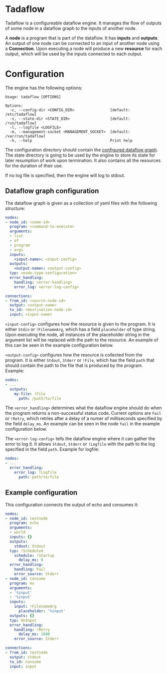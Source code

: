 # Tadaflow

Tadaflow is a configureable dataflow engine. It manages the flow of outputs of some node in a dataflow graph to the inputs of another node.

A **node** is a program that is part of the dataflow. It has **inputs** and **outputs**. An output of one node can be connected to an input of another node using a **Connection**. Upon executing a node will produce a new **resource** for each output, which will be used by the inputs connected to each output.

# Configuration

The engine has the following options:
```
Usage: tadaflow [OPTIONS]

Options:
  -c, --config-dir <CONFIG_DIR>                [default: /etc/tadaflow]
  -s, --state-dir <STATE_DIR>                  [default: /run/tadaflow]
  -l, --logfile <LOGFILE>                      
  -m, --management-socket <MANAGEMENT_SOCKET>  [default: /var/run/tadaflow]
  -h, --help                                   Print help
```

The configuration directory should contain the [configured dataflow graph](#dataflow-graph-configuration). The state directory is going to be used by the engine to store its state for later resumption of work upon termination. It also contains all the resources for the duration of their use.

If no log file is specified, then the engine will log to stdout.

## Dataflow graph configuration

The dataflow graph is given as a collection of yaml files with the following structure:

```yaml
nodes:
- node_id: <some-id>
  program: <command-to-execute>
  arguments:
  - list
  - of 
  - program
  - args
  inputs:
    <input-name>: <input-config>
  outputs:
    <output-name>: <output-config>
  typ: <node-type-configuration>
  error_handling:
    handling: <error-handling>
    error_log: <error-log-config>

connections:
- from_id: <source-node-id>
  output: <output-name>
  to_id: <destination-node-id>
  input: <input-name>
```

`<input-config>` configures how the resource is given to the program. It is either `Stdin` or `!FilenameArg`, which has a field `placeholder` of type string. Upon executing the node, all instances of the placeholder string in the argument list will be replaced with the path to the resource. An example of this can be seen in the example configuration below.

`<output-config>` configures how the resource is collected from the program. It is either `Stdout`, `Stderr` or `!File`, which has the field `path` that should contain the path to the file that is produced by the program.
Example:
```yaml
nodes:
- ...
  outputs:
    my-file: !File
      path: /path/to/file
```

The `<error_handling>` determines what the dataflow engine should do when the program returns a non-successful status code. Current options are `Fail` or `!Retry`, which retries after a delay of a numer of milliseconds specified by the field `delay_ms`. An example can be seen in the node `fail` in the example configuration below.

The `<error-log-config>` tells the dataflow engine where it can gather the error to log it. It allows `Stdout`, `Stderr` or `!Logfile` with the path to the log specified in the field `path`. Example for logfile:
```yaml
nodes:
- ...
  error_handling:
    error_log: !Logfile
      path: path/to/file
```

## Example configuration
This configuration connects the output of echo and consumes it:
```yaml
nodes:
- node_id: testnode
  program: echo
  arguments:
  - world
  inputs: {}
  outputs:
    stdout: Stdout
  typ: !Scheduled
    schedule: !Startup
      delay_ms: 0
  error_handling:
    handling: Fail
    error_source: Stderr
- node_id: consume
  program: mv
  arguments:
  - '%input'
  - '%input'
  inputs:
    input: !FilenameArg
      placeholder: '%input'
  outputs: {}
  typ: OnInput
  error_handling:
    handling: !Retry
      delay_ms: 1000
    error_source: Stderr

connections:
- from_id: testnode
  output: stdout
  to_id: consume
  input: input
```

